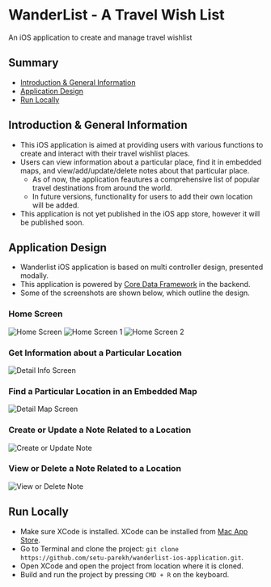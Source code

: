 # WanderList - A Travel Wish List
An iOS application to create and manage travel wishlist

## Summary
* [Introduction & General Information](#introduction--general-information)
* [Application Design](#application-design)
* [Run Locally](#run-locally)

## Introduction & General Information
- This iOS application is aimed at providing users with various functions to create and interact with their travel wishlist places.
- Users can view information about a particular place, find it in embedded maps, and view/add/update/delete notes about that particular place.
  - As of now, the application feautures a comprehensive list of popular travel destinations from around the world.
  - In future versions, functionality for users to add their own location will be added.
- This application is not yet published in the iOS app store, however it will be published soon.

## Application Design
- Wanderlist iOS application is based on multi controller design, presented modally.
- This application is powered by [Core Data Framework](https://developer.apple.com/documentation/coredata) in the backend.
- Some of the screenshots are shown below, which outline the design.

### Home Screen
![Home Screen](https://github.com/setu-parekh/wanderlist-ios-application/blob/main/Images/home-screen.png)
![Home Screen 1](https://github.com/setu-parekh/wanderlist-ios-application/blob/main/Images/home-screen-1.png)
![Home Screen 2](https://github.com/setu-parekh/wanderlist-ios-application/blob/main/Images/home-screen-2.png)

### Get Information about a Particular Location
![Detail Info Screen](https://github.com/setu-parekh/wanderlist-ios-application/blob/main/Images/detail-info-screen.png)

### Find a Particular Location in an Embedded Map
![Detail Map Screen](https://github.com/setu-parekh/wanderlist-ios-application/blob/main/Images/detail-map-screen.png)

### Create or Update a Note Related to a Location
![Create or Update Note](https://github.com/setu-parekh/wanderlist-ios-application/blob/main/Images/detail-note-create.png)

### View or Delete a Note Related to a Location
![View or Delete Note](https://github.com/setu-parekh/wanderlist-ios-application/blob/main/Images/detail-note-view-delete-screen.png)

## Run Locally
* Make sure XCode is installed. XCode can be installed from [Mac App Store](https://apps.apple.com/us/app/xcode/id497799835?mt=12).
* Go to Terminal and clone the project: `git clone https://github.com/setu-parekh/wanderlist-ios-application.git`.
* Open XCode and open the project from location where it is cloned.
* Build and run the project by pressing `CMD + R` on the keyboard.
